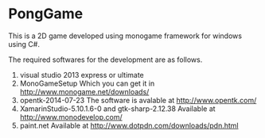 # PongGame
This is a 2D game developed using monogame framework for windows using C#.  

The required softwares for the development are as follows.
1. visual studio 2013 express or ultimate
2. MonoGameSetup
        Which you can get it in http://www.monogame.net/downloads/
3. opentk-2014-07-23
        The software is avalable at http://www.opentk.com/
4. XamarinStudio-5.10.1.6-0 and gtk-sharp-2.12.38
        Available at http://www.monodevelop.com/
5. paint.net 
        Available at http://www.dotpdn.com/downloads/pdn.html 
